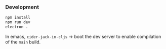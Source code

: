 

### Development

``` sh
npm install 
npm run dev
electron .
```

In emacs, `cider-jack-in-cljs` -> boot the dev server to enable compilation of the `main` build.
